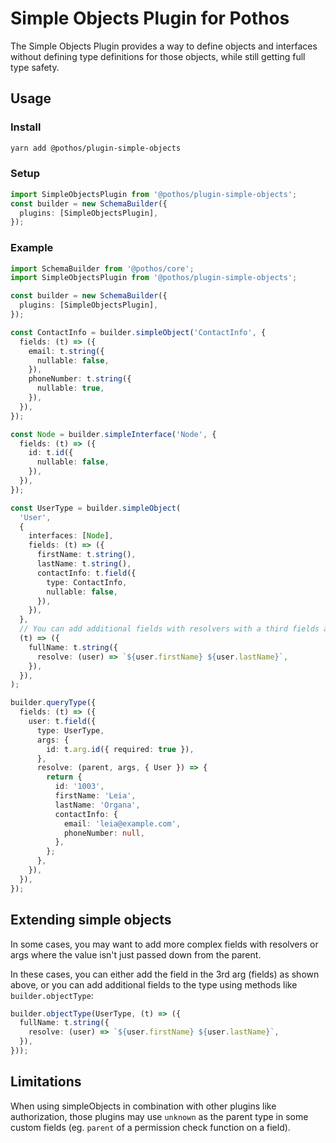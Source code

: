 # Simple Objects Plugin for Pothos

The Simple Objects Plugin provides a way to define objects and interfaces without defining type
definitions for those objects, while still getting full type safety.

## Usage

### Install

```bash
yarn add @pothos/plugin-simple-objects
```

### Setup

```typescript
import SimpleObjectsPlugin from '@pothos/plugin-simple-objects';
const builder = new SchemaBuilder({
  plugins: [SimpleObjectsPlugin],
});
```

### Example

```typescript
import SchemaBuilder from '@pothos/core';
import SimpleObjectsPlugin from '@pothos/plugin-simple-objects';

const builder = new SchemaBuilder({
  plugins: [SimpleObjectsPlugin],
});

const ContactInfo = builder.simpleObject('ContactInfo', {
  fields: (t) => ({
    email: t.string({
      nullable: false,
    }),
    phoneNumber: t.string({
      nullable: true,
    }),
  }),
});

const Node = builder.simpleInterface('Node', {
  fields: (t) => ({
    id: t.id({
      nullable: false,
    }),
  }),
});

const UserType = builder.simpleObject(
  'User',
  {
    interfaces: [Node],
    fields: (t) => ({
      firstName: t.string(),
      lastName: t.string(),
      contactInfo: t.field({
        type: ContactInfo,
        nullable: false,
      }),
    }),
  },
  // You can add additional fields with resolvers with a third fields argument
  (t) => ({
    fullName: t.string({
      resolve: (user) => `${user.firstName} ${user.lastName}`,
    }),
  }),
);

builder.queryType({
  fields: (t) => ({
    user: t.field({
      type: UserType,
      args: {
        id: t.arg.id({ required: true }),
      },
      resolve: (parent, args, { User }) => {
        return {
          id: '1003',
          firstName: 'Leia',
          lastName: 'Organa',
          contactInfo: {
            email: 'leia@example.com',
            phoneNumber: null,
          },
        };
      },
    }),
  }),
});
```

## Extending simple objects

In some cases, you may want to add more complex fields with resolvers or args where the value isn't
just passed down from the parent.

In these cases, you can either add the field in the 3rd arg (fields) as shown above, or you can add
additional fields to the type using methods like `builder.objectType`:

```typescript
builder.objectType(UserType, (t) => ({
  fullName: t.string({
    resolve: (user) => `${user.firstName} ${user.lastName}`,
  }),
}));
```

## Limitations

When using simpleObjects in combination with other plugins like authorization, those plugins may use
`unknown` as the parent type in some custom fields \(eg. `parent` of a permission check function on
a field\).
